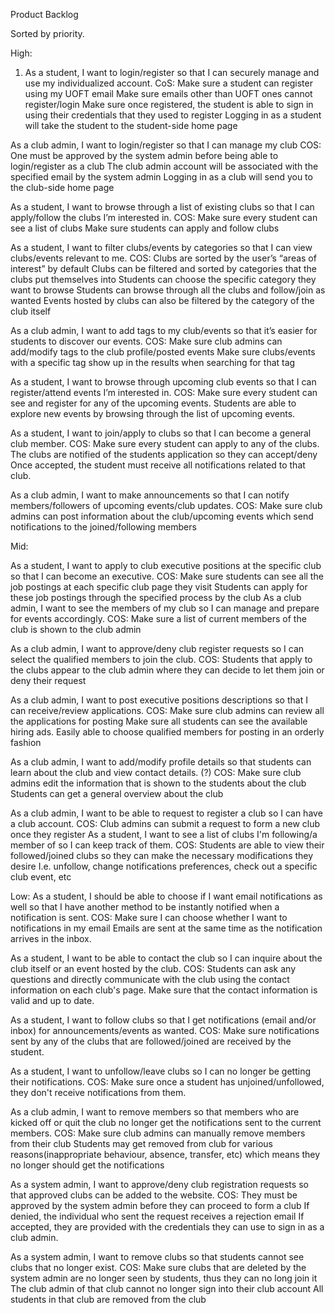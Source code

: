 Product Backlog

Sorted by priority.


High:
1. As a student, I want to login/register so that I can securely manage and use my individualized account.
CoS:
Make sure a student can register using my UOFT email
Make sure emails other than UOFT ones cannot register/login
Make sure once registered, the student is able to sign in using their credentials that they used to register
Logging in as a student will take the student to the student-side home page

As a club admin, I want to login/register so that I can manage my club
COS:
One must be approved by the system admin before being able to login/register as a club
The club admin account will be associated with the specified email by the system admin
Logging in as a club will send you to the club-side home page

As a student, I want to browse through a list of existing clubs so that I can apply/follow the clubs I’m interested in.
COS:
Make sure every student can see a list of clubs
Make sure students can apply and follow clubs

As a student, I want to filter clubs/events by categories so that I can view clubs/events relevant to me.
COS:
Clubs are sorted by the user’s “areas of interest” by default
Clubs can be filtered and sorted by categories that the clubs put themselves into
Students can choose the specific category they want to browse
Students can browse through all the clubs and follow/join as wanted
Events hosted by clubs can also be filtered by the category of the club itself

As a club admin, I want to add tags to my club/events so that it’s easier for students to discover our events.
COS:
Make sure club admins can add/modify tags to the club profile/posted events
Make sure clubs/events with a specific tag show up in the results when searching for that tag

As a student, I want to browse through upcoming club events so that I can register/attend events I’m interested in.
COS:
Make sure every student can see and register for any of the upcoming events.
Students are able to explore new events by browsing through the list of upcoming events.

As a student, I want to join/apply to clubs so that I can become a general club member.
COS:
Make sure every student can apply to any of the clubs.
The clubs are notified of the students application so they can accept/deny
Once accepted, the student must receive all notifications related to that club.

As a club admin, I want to make announcements so that I can notify members/followers of upcoming events/club updates.
COS:
Make sure club admins can post information about the club/upcoming events which send notifications to the joined/following members


Mid:

As a student, I want to apply to club executive positions at the specific club so that I can become an executive.
COS:
Make sure students can see all the job postings at each specific club page they visit
Students can apply for these job postings through the specified process by the club
As a club admin, I want to see the members of my club so I can manage and prepare for events accordingly.
COS:
Make sure a list of current members of the club is shown to the club admin

As a club admin, I want to approve/deny club register requests so I can select the qualified members to join the club.
COS:
Students that apply to the clubs appear to the club admin where they can decide to let them join or deny their request

As a club admin, I want to post executive positions descriptions so that I can receive/review applications.
COS:
Make sure club admins can review all the applications for posting
Make sure all students can see the available hiring ads.
Easily able to choose qualified members for posting in an orderly fashion

As a club admin, I want to add/modify profile details so that students can learn about the club and view contact details. (?)
COS:
Make sure club admins edit the information that is shown to the students about the club
Students can get a general overview about the club

As a club admin, I want to be able to request to register a club so I can have a club account.
COS:
Club admins can submit a request to form a new club once they register
As a student, I want to see a list of clubs I'm following/a member of so I can keep track of them.
COS:
Students are able to view their followed/joined clubs so they can make the necessary modifications they desire
I.e. unfollow, change notifications preferences, check out a specific club event, etc

Low:
As a student, I should be able to choose if I want email notifications as well so that I have another method to be instantly notified when a notification is sent.
COS:
Make sure I can choose whether I want to notifications in my email
Emails are sent at the same time as the notification arrives in the inbox.

As a student, I want to be able to contact the club so I can inquire about the club itself or an event hosted by the club.
COS:
Students can ask any questions and directly communicate with the club using the contact information on each club's page.
Make sure that the contact information is valid and up to date.

As a student, I want to follow clubs so that I get notifications (email and/or inbox) for announcements/events as wanted.
COS:
Make sure notifications sent by any of the clubs that are followed/joined are received by the student.

As a student, I want to unfollow/leave clubs so I can no longer be getting their notifications.
COS:
Make sure once a student has unjoined/unfollowed, they don't receive notifications from them.

As a club admin, I want to remove members so that members who are kicked off or quit the club no longer get the notifications sent to the current members.
COS:
Make sure club admins can manually remove members from their club
Students may get removed from club for various reasons(inappropriate behaviour, absence, transfer, etc) which means they no longer should get the notifications

As a system admin, I want to approve/deny club registration requests so that approved clubs can be added to the website.
COS:
They must be approved by the system admin before they can proceed to form a club
If denied, the individual who sent the request receives a rejection email
If accepted, they are provided with the credentials they can use to sign in as a club admin.

As a system admin, I want to remove clubs so that students cannot see clubs that no longer exist.
COS:
Make sure clubs that are deleted by the system admin are no longer seen by students, thus they can no long join it
The club admin of that club cannot no longer sign into their club account
All students in that club are removed from the club
